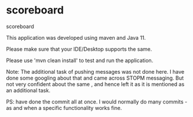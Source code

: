 # scoreboard
 scoreboard
 
 This application was developed using maven and Java 11.
 
 Please make sure that your IDE/Desktop supports the same. 
 
 Please use 'mvn clean install' to test and run the application. 
 
 Note: The additional task of pushing messages was not done here. I have done some 
 googling about that and came across STOPM messaging. But not very confident about the same
, and hence left it as it is mentioned as an additional task. 

PS: have done the commit all at once. I would normally do many commits - as and when a specific functionality works fine.
